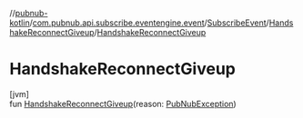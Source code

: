 //[pubnub-kotlin](../../../../index.md)/[com.pubnub.api.subscribe.eventengine.event](../../index.md)/[SubscribeEvent](../index.md)/[HandshakeReconnectGiveup](index.md)/[HandshakeReconnectGiveup](-handshake-reconnect-giveup.md)

# HandshakeReconnectGiveup

[jvm]\
fun [HandshakeReconnectGiveup](-handshake-reconnect-giveup.md)(reason: [PubNubException](../../../com.pubnub.api/-pub-nub-exception/index.md))

